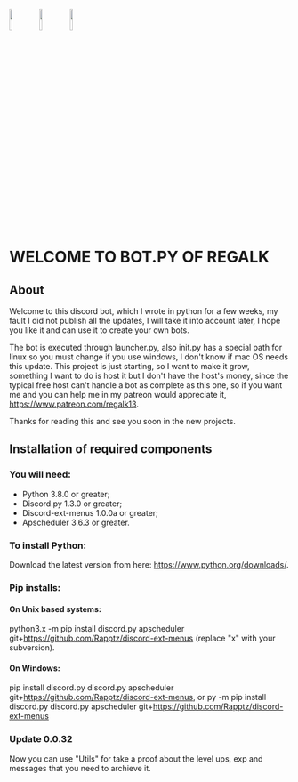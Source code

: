 <code><img width="10%" src="https://www.vectorlogo.zone/logos/python/python-ar21.svg"></code>
<code><img width="10%" src="https://www.vectorlogo.zone/logos/sqlite/sqlite-ar21.svg"></code>
<code><img width="10%" src="https://www.vectorlogo.zone/logos/git-scm/git-scm-ar21.svg"></code>

# WELCOME TO BOT.PY OF REGALK

## About

Welcome to this discord bot, which I wrote in python for a few weeks, my fault I did not publish all the updates, I will take it into account later, I hope you like it and can use it to create your own bots.

The bot is executed through launcher.py, also init.py has a special path for linux so you must change if you use windows, I don't know if mac OS needs this update. This project is just starting, so I want to make it grow, something I want to do is host it but I don't have the host's money, since the typical free host can't handle a bot as complete as this one, so if you want me and you can help me in my patreon would appreciate it, https://www.patreon.com/regalk13.

Thanks for reading this and see you soon in the new projects.
## Installation of required components

### You will need:
 - Python 3.8.0 or greater;
 - Discord.py 1.3.0 or greater;
 - Discord-ext-menus 1.0.0a or greater;
 - Apscheduler 3.6.3 or greater.
 
### To install Python:

Download the latest version from here: https://www.python.org/downloads/.
### Pip installs:

#### On Unix based systems:

python3.x -m pip install discord.py apscheduler git+https://github.com/Rapptz/discord-ext-menus (replace "x" with your subversion).

#### On Windows:

pip install discord.py discord.py apscheduler git+https://github.com/Rapptz/discord-ext-menus, or py -m pip install discord.py discord.py apscheduler git+https://github.com/Rapptz/discord-ext-menus
    
### Update 0.0.32

Now you can use "Utils" for take a proof about the level ups, exp and messages that you need to archieve it.
